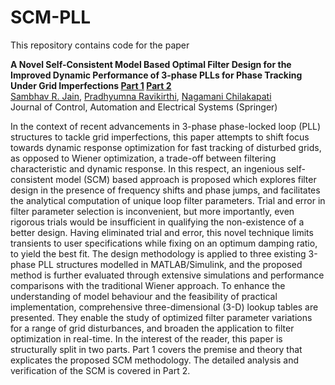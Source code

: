# SCM-PLL

This repository contains code for the paper

**A Novel Self-Consistent Model Based Optimal Filter Design for the Improved Dynamic Performance of 3-phase PLLs for Phase Tracking Under Grid Imperfections [Part 1](http://dx.doi.org/10.1007/s40313-014-0137-3) [Part 2](http://dx.doi.org/10.1007/s40313-014-0137-3)**
<br>
[Sambhav R. Jain](https://bit.ly/sjain-stanford), [Pradhyumna Ravikirthi](https://www.linkedin.com/in/pradhyumna-ravikirthi-3995193a/), [Nagamani Chilakapati](https://scholar.google.com/citations?user=shITP6sAAAAJ&hl=en)
<br>
Journal of Control, Automation and Electrical Systems (Springer)

In the context of recent advancements in 3-phase phase-locked loop (PLL) structures to tackle grid imperfections, this paper attempts to shift focus towards dynamic response optimization for fast tracking of disturbed grids, as opposed to Wiener optimization, a trade-off between filtering characteristic and dynamic response. In this respect, an ingenious self-consistent model (SCM) based approach is proposed which explores filter design in the presence of frequency shifts and phase jumps, and facilitates the analytical computation of unique loop filter parameters. Trial and error in filter parameter selection is inconvenient, but more importantly, even rigorous trials would be insufficient in qualifying the non-existence of a better design. Having eliminated trial and error, this novel technique limits transients to user specifications while fixing on an optimum damping ratio, to yield the best fit. The design methodology is applied to three existing 3-phase PLL structures modelled in MATLAB/Simulink, and the proposed method is further evaluated through extensive simulations and performance comparisons with the traditional Wiener approach. To enhance the understanding of model behaviour and the feasibility of practical implementation, comprehensive three-dimensional (3-D) lookup tables are presented. They enable the study of optimized filter parameter variations for a range of grid disturbances, and broaden the application to filter optimization in real-time. In the interest of the reader, this paper is structurally split in two parts. Part 1 covers the premise and theory that explicates the proposed SCM methodology. The detailed analysis and verification of the SCM is covered in Part 2.
